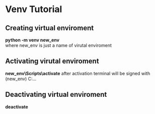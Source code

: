 # Venv Tutorial

## Creating virtual enviroment
<b>python -m venv new_env</b>
</br>where new_env is just a name of virutal enviroment

## Activating virutal enviroment
<b>new_env\Scripts\activate</b>
after activation terminal will be signed with (new_env) C:\...

## Deactivating virtual enviroment
<b>deactivate</b>

